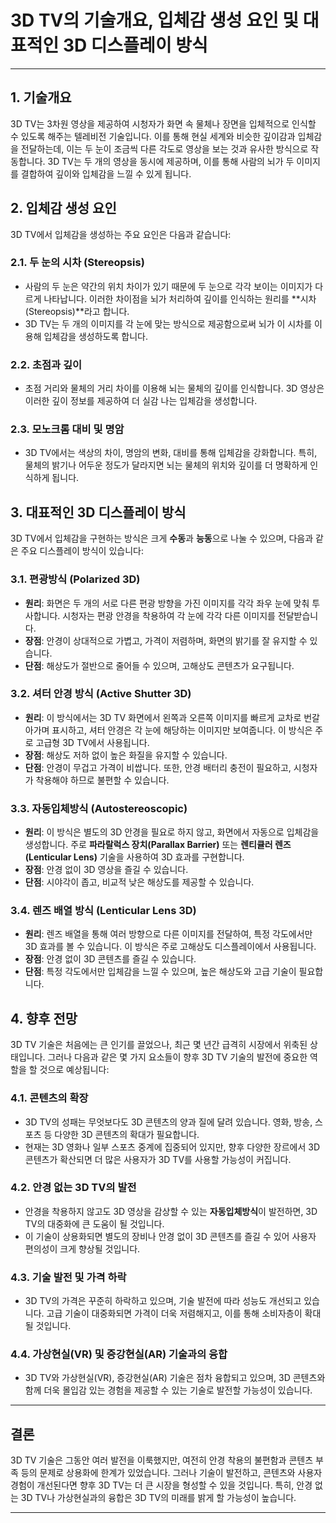 # 3D TV의 기술개요, 입체감 생성 요인 및 대표적인 3D 디스플레이 방식

---

## 1. **기술개요**

3D TV는 3차원 영상을 제공하여 시청자가 화면 속 물체나 장면을 입체적으로 인식할 수 있도록 해주는 텔레비전 기술입니다. 이를 통해 현실 세계와 비슷한 깊이감과 입체감을 전달하는데, 이는 두 눈이 조금씩 다른 각도로 영상을 보는 것과 유사한 방식으로 작동합니다. 3D TV는 두 개의 영상을 동시에 제공하며, 이를 통해 사람의 뇌가 두 이미지를 결합하여 깊이와 입체감을 느낄 수 있게 됩니다.

## 2. **입체감 생성 요인**

3D TV에서 입체감을 생성하는 주요 요인은 다음과 같습니다:

### 2.1. **두 눈의 시차 (Stereopsis)**
   - 사람의 두 눈은 약간의 위치 차이가 있기 때문에 두 눈으로 각각 보이는 이미지가 다르게 나타납니다. 이러한 차이점을 뇌가 처리하여 깊이를 인식하는 원리를 **시차(Stereopsis)**라고 합니다.
   - 3D TV는 두 개의 이미지를 각 눈에 맞는 방식으로 제공함으로써 뇌가 이 시차를 이용해 입체감을 생성하도록 합니다.

### 2.2. **초점과 깊이**
   - 초점 거리와 물체의 거리 차이를 이용해 뇌는 물체의 깊이를 인식합니다. 3D 영상은 이러한 깊이 정보를 제공하여 더 실감 나는 입체감을 생성합니다.

### 2.3. **모노크롬 대비 및 명암**
   - 3D TV에서는 색상의 차이, 명암의 변화, 대비를 통해 입체감을 강화합니다. 특히, 물체의 밝기나 어두운 정도가 달라지면 뇌는 물체의 위치와 깊이를 더 명확하게 인식하게 됩니다.

## 3. **대표적인 3D 디스플레이 방식**

3D TV에서 입체감을 구현하는 방식은 크게 **수동**과 **능동**으로 나눌 수 있으며, 다음과 같은 주요 디스플레이 방식이 있습니다:

### 3.1. **편광방식 (Polarized 3D)**
   - **원리**: 화면은 두 개의 서로 다른 편광 방향을 가진 이미지를 각각 좌우 눈에 맞춰 투사합니다. 시청자는 편광 안경을 착용하여 각 눈에 각각 다른 이미지를 전달받습니다.
   - **장점**: 안경이 상대적으로 가볍고, 가격이 저렴하며, 화면의 밝기를 잘 유지할 수 있습니다.
   - **단점**: 해상도가 절반으로 줄어들 수 있으며, 고해상도 콘텐츠가 요구됩니다.

### 3.2. **셔터 안경 방식 (Active Shutter 3D)**
   - **원리**: 이 방식에서는 3D TV 화면에서 왼쪽과 오른쪽 이미지를 빠르게 교차로 번갈아가며 표시하고, 셔터 안경은 각 눈에 해당하는 이미지만 보여줍니다. 이 방식은 주로 고급형 3D TV에서 사용됩니다.
   - **장점**: 해상도 저하 없이 높은 화질을 유지할 수 있습니다.
   - **단점**: 안경이 무겁고 가격이 비쌉니다. 또한, 안경 배터리 충전이 필요하고, 시청자가 착용해야 하므로 불편할 수 있습니다.

### 3.3. **자동입체방식 (Autostereoscopic)**
   - **원리**: 이 방식은 별도의 3D 안경을 필요로 하지 않고, 화면에서 자동으로 입체감을 생성합니다. 주로 **파라랄럭스 장치(Parallax Barrier)** 또는 **렌티큘러 렌즈(Lenticular Lens)** 기술을 사용하여 3D 효과를 구현합니다.
   - **장점**: 안경 없이 3D 영상을 즐길 수 있습니다.
   - **단점**: 시야각이 좁고, 비교적 낮은 해상도를 제공할 수 있습니다.

### 3.4. **렌즈 배열 방식 (Lenticular Lens 3D)**
   - **원리**: 렌즈 배열을 통해 여러 방향으로 다른 이미지를 전달하여, 특정 각도에서만 3D 효과를 볼 수 있습니다. 이 방식은 주로 고해상도 디스플레이에서 사용됩니다.
   - **장점**: 안경 없이 3D 콘텐츠를 즐길 수 있습니다.
   - **단점**: 특정 각도에서만 입체감을 느낄 수 있으며, 높은 해상도와 고급 기술이 필요합니다.

## 4. **향후 전망**

3D TV 기술은 처음에는 큰 인기를 끌었으나, 최근 몇 년간 급격히 시장에서 위축된 상태입니다. 그러나 다음과 같은 몇 가지 요소들이 향후 3D TV 기술의 발전에 중요한 역할을 할 것으로 예상됩니다:

### 4.1. **콘텐츠의 확장**
   - 3D TV의 성패는 무엇보다도 3D 콘텐츠의 양과 질에 달려 있습니다. 영화, 방송, 스포츠 등 다양한 3D 콘텐츠의 확대가 필요합니다.
   - 현재는 3D 영화나 일부 스포츠 중계에 집중되어 있지만, 향후 다양한 장르에서 3D 콘텐츠가 확산되면 더 많은 사용자가 3D TV를 사용할 가능성이 커집니다.

### 4.2. **안경 없는 3D TV의 발전**
   - 안경을 착용하지 않고도 3D 영상을 감상할 수 있는 **자동입체방식**이 발전하면, 3D TV의 대중화에 큰 도움이 될 것입니다.
   - 이 기술이 상용화되면 별도의 장비나 안경 없이 3D 콘텐츠를 즐길 수 있어 사용자 편의성이 크게 향상될 것입니다.

### 4.3. **기술 발전 및 가격 하락**
   - 3D TV의 가격은 꾸준히 하락하고 있으며, 기술 발전에 따라 성능도 개선되고 있습니다. 고급 기술이 대중화되면 가격이 더욱 저렴해지고, 이를 통해 소비자층이 확대될 것입니다.

### 4.4. **가상현실(VR) 및 증강현실(AR) 기술과의 융합**
   - 3D TV와 가상현실(VR), 증강현실(AR) 기술은 점차 융합되고 있으며, 3D 콘텐츠와 함께 더욱 몰입감 있는 경험을 제공할 수 있는 기술로 발전할 가능성이 있습니다.

---

## 결론

3D TV 기술은 그동안 여러 발전을 이룩했지만, 여전히 안경 착용의 불편함과 콘텐츠 부족 등의 문제로 상용화에 한계가 있었습니다. 그러나 기술이 발전하고, 콘텐츠와 사용자 경험이 개선된다면 향후 3D TV는 더 큰 시장을 형성할 수 있을 것입니다. 특히, 안경 없는 3D TV나 가상현실과의 융합은 3D TV의 미래를 밝게 할 가능성이 높습니다.

---

